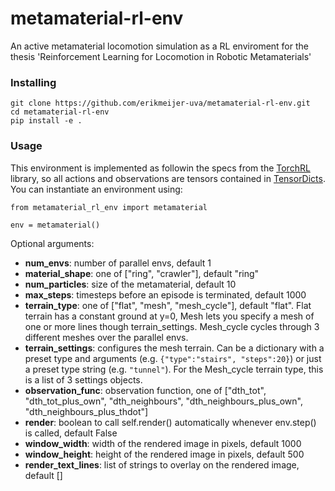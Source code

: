 # metamaterial-rl-env
An active metamaterial locomotion simulation as a RL enviroment for the thesis 'Reinforcement Learning for Locomotion in Robotic Metamaterials'

### Installing

```
git clone https://github.com/erikmeijer-uva/metamaterial-rl-env.git
cd metamaterial-rl-env
pip install -e .
```

### Usage

This environment is implemented as followin the specs from the [TorchRL](https://docs.pytorch.org/rl/main/tutorials/torchrl_envs.html) library, so all actions and observations are tensors contained in [TensorDicts](https://docs.pytorch.org/tensordict/stable/index.html). You can instantiate an environment using:

```
from metamaterial_rl_env import metamaterial

env = metamaterial()
```
Optional arguments:
- **num_envs**: number of parallel envs, default 1
- **material_shape**: one of ["ring", "crawler"], default "ring"
- **num_particles**: size of the metamaterial, default 10
- **max_steps**: timesteps before an episode is terminated, default 1000
- **terrain_type**: one of ["flat", "mesh", "mesh_cycle"], default "flat". Flat terrain has a constant ground at y=0, Mesh lets you specify a mesh of one or more lines though terrain_settings. Mesh_cycle cycles through 3 different meshes over the parallel envs.
- **terrain_settings**: configures the mesh terrain. Can be a dictionary with a preset type and arguments (e.g. `{"type":"stairs", "steps":20}`) or just a preset type string (e.g. `"tunnel"`). For the Mesh_cycle terrain type, this is a list of 3 settings objects.
- **observation_func**: observation function, one of ["dth_tot", "dth_tot_plus_own", "dth_neighbours", "dth_neighbours_plus_own", "dth_neighbours_plus_thdot"]
- **render**: boolean to call self.render() automatically whenever env.step() is called, default False
- **window_width**: width of the rendered image in pixels, default 1000
- **window_height**: height of the rendered image in pixels, default 500
- **render_text_lines**: list of strings to overlay on the rendered image, default []